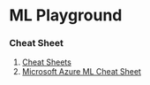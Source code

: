 # ML Playground

### Cheat Sheet
1. [Cheat Sheets](https://www.datacamp.com/community/data-science-cheatsheets)
2. [Microsoft Azure ML Cheat Sheet](http://download.microsoft.com/download/A/6/1/A613E11E-8F9C-424A-B99D-65344785C288/microsoft-machine-learning-algorithm-cheat-sheet-v6.pdf)


